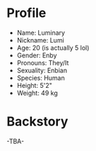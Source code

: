 # Profile
- Name: Luminary
- Nickname: Lumi
- Age: 20 (is actually 5 lol)
- Gender: Enby
- Pronouns: They/It
- Sexuality: Enbian
- Species: Human
- Height: 5'2"
- Weight: 49 kg

# Backstory

-TBA-
